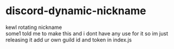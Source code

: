 # discord-dynamic-nickname
kewl rotating nickname<br>
some1 told me to make this and i dont have any use for it so im just releasing it
add ur own guild id and token in index.js
